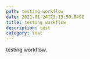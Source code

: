 ```yaml
---
path: testing-workflow
date: 2021-01-24T23:13:50.849Z
title: testing workflow
description: test
category: test
---
```

testing workflow.